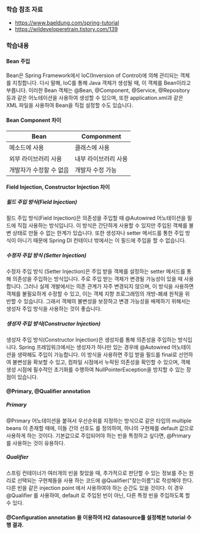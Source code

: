 ### 학습 참조 자료  
- https://www.baeldung.com/spring-tutorial
- https://wildeveloperetrain.tistory.com/139

### 학습내용

#### Bean 주입

   Bean은 Spring Framework에서 IoC(Inversion of Control)에 의해 관리되는 객체를 지칭합니다. 다시 말해, IoC를 통해 Java 객체가 생성될 때, 이 객체를 Bean이라고 부릅니다. 이러한 Bean 객체는 @Bean, @Component, @Service, @Repository 등과 같은 어노테이션을 사용하여 생성할 수 있으며, 또한 application.xml과 같은 XML 파일을 사용하여 Bean을 직접 설정할 수도 있습니다.

#### Bean Component 차이

|Bean|Componment|
|---|---|
|메소드에 사용|클래스에 사용|
|외부 라이브러리 사용|내부 라이브러리 사용|
|개발자가 수정할 수 없음|개발자 수정 가능|

#### Field Injection, Constructor Injection 차이

##### 필드 주입 방식(Field Injection)

필드 주입 방식(Field Injection)은 의존성을 주입할 때 @Autowired 어노테이션을 필드에 직접 사용하는 방식입니다. 이 방식은 간단하게 사용할 수 있지만 주입된 객체를 불변 상태로 만들 수 없는 한계가 있습니다. 또한 생성자나 setter 메서드를 통한 주입 방식이 아니기 때문에 Spring DI 컨테이너 밖에서는 이 필드에 주입을 할 수 없습니다.

##### 수정자 주입 방식 (Setter Injection)

수정자 주입 방식 (Setter Injection)은 주입 받을 객체를 설정하는 setter 메서드를 통해 의존성을 주입하는 방식입니다. 주로 주입 받는 객체가 변경될 가능성이 있을 때 사용합니다. 그러나 실제 개발에서는 의존 관계가 자주 변경되지 않으며, 이 방식을 사용하면 객체를 불필요하게 수정할 수 있고, 이는 객체 지향 프로그래밍의 개방-폐쇄 원칙을 위반할 수 있습니다. 그래서 객체의 불변성을 보장하고 변경 가능성을 배제하기 위해서는 생성자 주입 방식을 사용하는 것이 좋습니다.

##### 생성자 주입 방식(Constructor Injection)

생성자 주입 방식(Constructor Injection)은 생성자를 통해 의존성을 주입하는 방식입니다. Spring 프레임워크에서는 생성자가 하나만 있는 경우에 @Autowired 어노테이션을 생략해도 주입이 가능합니다. 이 방식을 사용하면 주입 받을 필드를 final로 선언하여 불변성을 확보할 수 있고, 컴파일 시점에서 누락된 의존성을 확인할 수 있으며, 객체 생성 시점에 필수적인 초기화를 수행하여 NullPointerException을 방지할 수 있는 장점이 있습니다.

#### @Primary, @Qualifier annotation
##### Primary

@Primary 어노테이션을 붙혀서 우선순위를 지정하는 방식으로 같은 타입의 multiple beans 이 존재할 때에, 이들 간의 선호도 를 정의하여, 하나의 구현체를 default 값으로 사용하게 하는 것이다. 기본값으로 주입되어야 하는 빈을 특정하고 싶다면, @Primary 를 사용하는 것이 유용하다.

##### Qualifier

스프링 컨테이너가 여러개의 빈을 찾았을 때, 추가적으로 판단할 수 있는 정보를 주는 원리로 선택되는 구현체들을 사용 하는 코드에 @Qualifier("찾는이름")로 작성해야 한다. 다른 빈을 같은 injection point 에서 사용하여야 하는 순간도 있을 것이다. 이 경우 @Qualifier 를 사용하여, default 로 주입된 빈이 아닌, 다른 특정 빈을 주입하도록 할 수 있다.

#### @Configuration annotation 을 이용하여 H2 datasource를 설정해본 tutorial 수행 결과.
